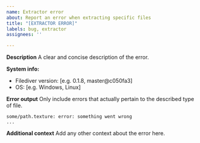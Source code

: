 ```yaml
---
name: Extractor error
about: Report an error when extracting specific files
title: "[EXTRACTOR ERROR]"
labels: bug, extractor
assignees: ''

---
```


**Description**
A clear and concise description of the error.

**System info:**
- Filediver version: [e.g. 0.1.8, master@c050fa3]
- OS: [e.g. Windows, Linux]

**Error output**
Only include errors that actually pertain to the described type of file.
```
some/path.texture: error: something went wrong
...
```

**Additional context**
Add any other context about the error here.
